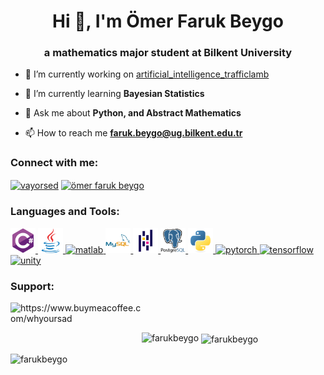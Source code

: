 <h1 align="center">Hi 👋, I'm Ömer Faruk Beygo</h1>
<h3 align="center">a mathematics major student at Bilkent University</h3>

- 🔭 I’m currently working on [artificial_intelligence_trafficlamb](https://github.com/farukbeygo/artificial_intelligence_trafficlamb)

- 🌱 I’m currently learning **Bayesian Statistics**

- 💬 Ask me about **Python, and Abstract Mathematics**

- 📫 How to reach me **faruk.beygo@ug.bilkent.edu.tr**

<h3 align="left">Connect with me:</h3>
<p align="left">
<a href="https://twitter.com/vayorsed" target="blank"><img align="center" src="https://raw.githubusercontent.com/rahuldkjain/github-profile-readme-generator/master/src/images/icons/Social/twitter.svg" alt="vayorsed" height="30" width="40" /></a>
<a href="https://linkedin.com/in/ömer faruk beygo" target="blank"><img align="center" src="https://raw.githubusercontent.com/rahuldkjain/github-profile-readme-generator/master/src/images/icons/Social/linked-in-alt.svg" alt="ömer faruk beygo" height="30" width="40" /></a>
</p>

<h3 align="left">Languages and Tools:</h3>
<p align="left"> <a href="https://www.w3schools.com/cs/" target="_blank" rel="noreferrer"> <img src="https://raw.githubusercontent.com/devicons/devicon/master/icons/csharp/csharp-original.svg" alt="csharp" width="40" height="40"/> </a> <a href="https://www.java.com" target="_blank" rel="noreferrer"> <img src="https://raw.githubusercontent.com/devicons/devicon/master/icons/java/java-original.svg" alt="java" width="40" height="40"/> </a> <a href="https://www.mathworks.com/" target="_blank" rel="noreferrer"> <img src="https://upload.wikimedia.org/wikipedia/commons/2/21/Matlab_Logo.png" alt="matlab" width="40" height="40"/> </a> <a href="https://www.mysql.com/" target="_blank" rel="noreferrer"> <img src="https://raw.githubusercontent.com/devicons/devicon/master/icons/mysql/mysql-original-wordmark.svg" alt="mysql" width="40" height="40"/> </a> <a href="https://pandas.pydata.org/" target="_blank" rel="noreferrer"> <img src="https://raw.githubusercontent.com/devicons/devicon/2ae2a900d2f041da66e950e4d48052658d850630/icons/pandas/pandas-original.svg" alt="pandas" width="40" height="40"/> </a> <a href="https://www.postgresql.org" target="_blank" rel="noreferrer"> <img src="https://raw.githubusercontent.com/devicons/devicon/master/icons/postgresql/postgresql-original-wordmark.svg" alt="postgresql" width="40" height="40"/> </a> <a href="https://www.python.org" target="_blank" rel="noreferrer"> <img src="https://raw.githubusercontent.com/devicons/devicon/master/icons/python/python-original.svg" alt="python" width="40" height="40"/> </a> <a href="https://pytorch.org/" target="_blank" rel="noreferrer"> <img src="https://www.vectorlogo.zone/logos/pytorch/pytorch-icon.svg" alt="pytorch" width="40" height="40"/> </a> <a href="https://www.tensorflow.org" target="_blank" rel="noreferrer"> <img src="https://www.vectorlogo.zone/logos/tensorflow/tensorflow-icon.svg" alt="tensorflow" width="40" height="40"/> </a> <a href="https://unity.com/" target="_blank" rel="noreferrer"> <img src="https://www.vectorlogo.zone/logos/unity3d/unity3d-icon.svg" alt="unity" width="40" height="40"/> </a> </p>

<h3 align="left">Support:</h3>
<p><a href="https://www.buymeacoffee.com/https://www.buymeacoffee.com/whyoursad"> <img align="left" src="https://cdn.buymeacoffee.com/buttons/v2/default-yellow.png" height="50" width="210" alt="https://www.buymeacoffee.com/whyoursad" /></a></p><br><br>

<p><img align="left" src="https://github-readme-stats.vercel.app/api/top-langs?username=farukbeygo&show_icons=true&locale=en&layout=compact" alt="farukbeygo" /></p>

<p>&nbsp;<img align="center" src="https://github-readme-stats.vercel.app/api?username=farukbeygo&show_icons=true&locale=en" alt="farukbeygo" /></p>

<p><img align="center" src="https://github-readme-streak-stats.herokuapp.com/?user=farukbeygo&" alt="farukbeygo" /></p>
